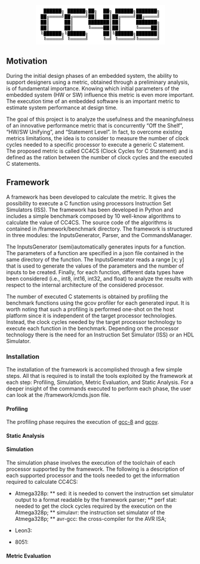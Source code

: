 <p align="center">
  <img src="/framework/img/logo.png">
</p>

## Motivation 

During the initial design phases of an embedded system, the ability to support designers using a metric, obtained through a preliminary analysis, is of fundamental importance. Knowing which initial parameters of the embedded system (HW or SW) influence this metric is even more important. The execution time of an embedded software is an important metric to estimate system performance at design time.

The  goal of this project is to  analyze the usefulness and the  meaningfulness  of  an  innovative  performance metric that is concurrently “Off the Shelf”, “HW/SW Unifying”, and  “Statement  Level”. In fact, to overcome existing metrics limitations, the idea is to consider to measure the number of clock cycles needed to a specific  processor to execute a generic C statement. The proposed metric is called CC4CS (Clock Cycles for C Statement) and is defined as the ration between the number of clock cycles and the executed C statements.

## Framework 
A framework has been developed to calculate the metric. It gives the possibility to execute a C function using processors Instruction Set Simulators (ISS). The framework has been developed in Python and includes a simple benchmark composed by 10 well-know algorithms to calculate the value of CC4CS. The source code of the algorithms is contained in /framework/benchmark directory. 
The framework is structured in three modules: the InputsGenerator, Parser, and the CommandsManager. 

The InputsGenerator (semi)automatically generates inputs for a function. The parameters of a function are specified in a json file contained in the same directory of the function. The InputsGenerator reads a range [x; y] that is used to generate the values of the parameters and the number of inputs to be created. Finally, for each function, different data types have been considered (i.e., int8, int16, int32, and float) to analyze the results with respect to the internal  architecture of the considered processor.

The number of executed C statements is obtained by profiling the benchmark functions using the gcov profiler for each generated input. It is worth noting that such a profiling is performed one-shot on the  host platform since it is independent of the target processor technologies. Instead, the clock cycles needed by the target processor technology to execute each function in the benchmark. Depending on the processor technology there is the need for an Instruction Set Simulator (ISS) or an HDL Simulator.

###  Installation 
The installation of the framework is accomplished through a few simple steps. All that is required is to install the tools exploited by the framework at each step: Profiling, Simulation, Metric Evaluation, and Static Analysis. For a deeper insight of the commands executed to perform each phase, the user can look at the /framework/cmds.json file.

#### Profiling
The profiling phase requires the execution of [gcc-8](https://gcc.gnu.org/gcc-8/) and [gcov](https://gcc.gnu.org/onlinedocs/gcc/Gcov.html).

#### Static Analysis


#### Simulation 
The simulation phase involves the execution of the toolchain of each processor supported by the framework. The following is a description of each supported processor and the tools needed to get the information required to calculate CC4CS:

* Atmega328p: 
	** sed: it is needed to convert the instruction set simulator output  to a format readable by the framework parser;
	** perf stat: needed to get the clock cycles required by the execution on the Atmega328p;
	** simulavr: the instruction set simulator of the Atmega328p;
	** avr-gcc: the cross-compiler for the AVR ISA;
	
* Leon3:
* 8051:

#### Metric Evaluation




